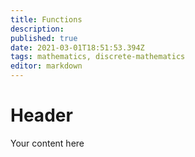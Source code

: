 ```yaml
---
title: Functions
description: 
published: true
date: 2021-03-01T18:51:53.394Z
tags: mathematics, discrete-mathematics
editor: markdown
---
```


# Header
Your content here